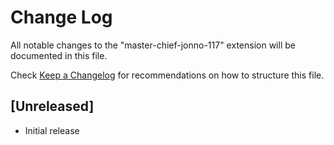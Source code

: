 # Change Log

All notable changes to the "master-chief-jonno-117" extension will be documented in this file.

Check [Keep a Changelog](http://keepachangelog.com/) for recommendations on how to structure this file.

## [Unreleased]

- Initial release
